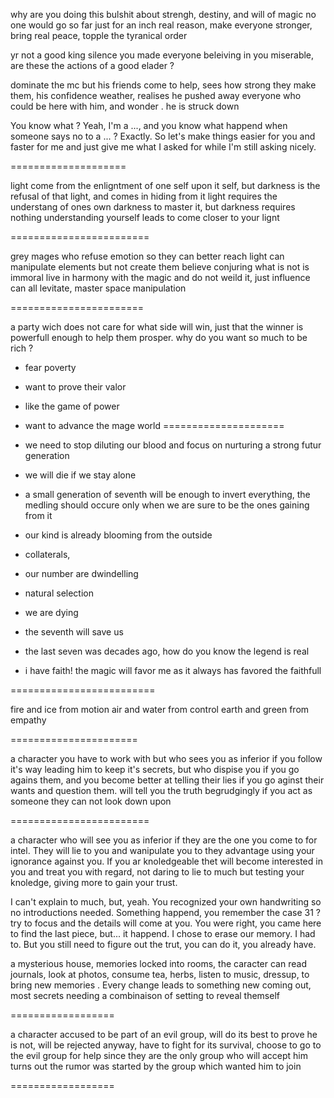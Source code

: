 why are you doing this
bulshit about strengh, destiny, and will of magic
no one would go so far just for an inch
real reason, make everyone stronger, bring real peace, topple the tyranical order

yr not a good king
silence
you made everyone beleiving in you miserable, are these the actions of a good elader ?

dominate the mc but his friends come to help, sees how strong they make them, 
his confidence weather, realises he pushed away everyone who could be here with 
him, and wonder . he is struck down

You know what ? Yeah, I'm a ..., and you know what happend when someone says no to a ... ? Exactly. So let's make things easier for you and faster for me and just give me what I asked for while I'm still asking nicely.


====================

light come from the enligntment of one self upon it self, but darkness is the refusal of that light, and comes in hiding from it 
light requires the understang of ones own darkness to master it, but darkness requires nothing
understanding yourself leads to come closer to your lignt


========================

grey mages who refuse emotion so they can better reach light
can manipulate elements but not create them
believe conjuring what is not is immoral
live in harmony with the magic and do not weild it, just influence
can all levitate, master space manipulation

=======================

a party wich does not care for what side will win, just that the winner is powerfull enough to help them prosper.
why do you want so much  to be rich ?
 - fear poverty
 - want to prove their valor
 - like the game of power
 - want to advance the mage world
=====================

- we need to stop diluting our blood and focus on nurturing a strong futur generation
- we will die if we stay alone
- a small generation of seventh will be enough to invert everything, the medling should occure only when we are sure to be the ones gaining from it
- our kind is already blooming from the outside
- collaterals, 
- our number are dwindelling
- natural selection
- we are dying
- the seventh will save us
- the last seven was decades ago, how do you know the legend is real
- i have faith! the magic will favor me as it always has favored the faithfull

=========================

fire and ice from motion
air and water from control
earth and green from empathy

======================

a character you have to work with but who sees you as inferior if you follow it's way leading him to keep it's secrets, but who dispise you if you go agains them, and you become better at telling their lies if you go aginst their wants and question them. will tell you the truth begrudgingly if you act as someone they can not look down upon

========================

a character who will see you as inferior if they are the one you come to for intel. They will lie to you and wanipulate you to they advantage using your ignorance against you. If you ar knoledgeable thet will become interested in you and treat you with regard, not daring to lie to much but testing your knoledge, giving more to gain your trust.


I can't explain to much, but, yeah. You recognized your own handwriting so no introductions needed. Something happend, you remember the case 31 ? try to focus and the details will come at you. You were right, you came here to find the last piece, but... it happend. I chose to erase our memory. I had to. But you still need to figure out the trut, you can do it,  you already have.

a mysterious house, memories locked into rooms, the caracter can read journals, look at photos, consume tea, herbs, listen to music, dressup, to bring new memories . Every change leads to something new coming out, most secrets needing a combinaison of setting to reveal themself

==================

a character accused to be part of an evil group, will do its best to prove he is not, will be rejected anyway, have to fight for its survival, choose to go to the evil group for help since they are the only group who will accept him turns out the rumor was started by the group which wanted him to join

==================
